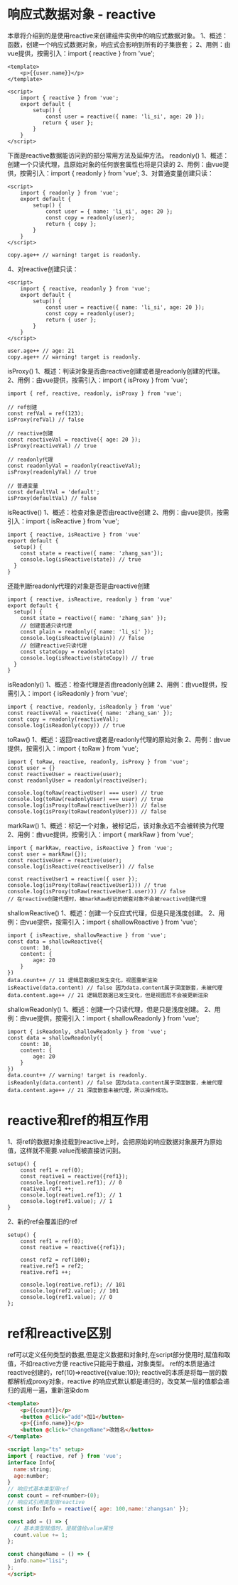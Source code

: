 
# 响应式数据对象 - reactive

本章将介绍到的是使用reactive来创建组件实例中的响应式数据对象。
1、概述：函数，创建一个响应式数据对象，响应式会影响到所有的子集嵌套；
2、用例：由vue提供，按需引入：import { reactive } from 'vue';
```
<template>
    <p>{{user.name}}</p>
</template>

<script>
    import { reactive } from 'vue';
    export default {
        setup() {
            const user = reactive({ name: 'li_si', age: 20 });
           return { user };
        }
    }
</script>
```




下面是reactive数据能访问到的部分常用方法及延伸方法。
readonly()
1、概述：创建一个只读代理，且原始对象的任何嵌套属性也将是只读的
2、用例：由vue提供，按需引入：import { readonly } from 'vue';
3、对普通变量创建只读：

```
<script>
    import { readonly } from 'vue';
    export default {
        setup() {
            const user = { name: 'li_si', age: 20 };
            const copy = readonly(user);
            return { copy };
        }
    }
</script>

copy.age++ // warning! target is readonly.
```
4、对reactive创建只读：
```
<script>
    import { reactive, readonly } from 'vue';
    export default {
        setup() {
            const user = reactive({ name: 'li_si', age: 20 });
            const copy = readonly(user);
            return { user };
        }
    }
</script>

user.age++ // age: 21
copy.age++ // warning! target is readonly.
```




isProxy()
1、概述：判读对象是否由reactive创建或者是readonly创建的代理。
2、用例：由vue提供，按需引入：import { isProxy } from 'vue';

```
import { ref, reactive, readonly, isProxy } from 'vue';

// ref创建
const refVal = ref(123);
isProxy(refVal) // false

// reactive创建
const reactiveVal = reactive({ age: 20 });
isProxy(reactiveVal) // true

// readonly代理
const readonlyVal = readonly(reactiveVal);
isProxy(readonlyVal) // true

// 普通变量
const defaultVal = 'default';
isProxy(defaultVal) // false
```




isReactive()
1、概述：检查对象是否由reactive创建
2、用例：由vue提供，按需引入：import { isReactive } from 'vue';

```
import { reactive, isReactive } from 'vue'
export default {
  setup() {
    const state = reactive({ name: 'zhang_san'});
    console.log(isReactive(state)) // true
  }
}
```
还能判断readonly代理的对象是否是由reactive创建
```
import { reactive, isReactive, readonly } from 'vue'
export default {
  setup() {
    const state = reactive({ name: 'zhang_san' });
    // 创建普通只读代理
    const plain = readonly({ name: 'li_si' });
    console.log(isReactive(plain)) // false
    // 创建reactive只读代理
    const stateCopy = readonly(state)
    console.log(isReactive(stateCopy)) // true
  }
}
```




isReadonly()
1、概述：检查代理是否由readonly创建
2、用例：由vue提供，按需引入：import { isReadonly } from 'vue';

```
import { reactive, readonly, isReadonly } from 'vue'
const reactiveVal = reactive({ name: 'zhang_san' });
const copy = readonly(reactiveVal);
console.log(isReadonly(copy)) // true
```








toRaw()
1、概述：返回reactive或者是readonly代理的原始对象
2、用例：由vue提供，按需引入：import { toRaw } from 'vue';
```
import { toRaw, reactive, readonly, isProxy } from 'vue';
const user = {}
const reactiveUser = reactive(user);
const readonlyUser = readonly(reactiveUser);

console.log(toRaw(reactiveUser) === user) // true
console.log(toRaw(readonlyUser) === user) // true
console.log(isProxy(toRaw(reactiveUser))) // false
console.log(isProxy(toRaw(readonlyUser))) // false
```







markRaw()
1、概述：标记一个对象，被标记后，该对象永远不会被转换为代理
2、用例：由vue提供，按需引入：import { markRaw } from 'vue';
```
import { markRaw, reactive, isReactive } from 'vue';
const user = markRaw({});
const reactiveUser = reactive(user);
console.log(isReactive(reactiveUser)) // false

const reactiveUser1 = reactive({ user });
console.log(isProxy(toRaw(reactiveUser1))) // true 
console.log(isProxy(toRaw(reactiveUser1.user))) // false
// 在reactive创建代理时，被markRaw标记的嵌套对象不会被reactive创建代理
```






shallowReactive()
1、概述：创建一个反应式代理，但是只是浅度创建。
2、用例：由vue提供，按需引入：import { shallowReactive } from 'vue';
```
import { isReactive, shallowReactive } from 'vue';
const data = shallowReactive({
    count: 10,
    content: {
        age: 20
    }
})
data.count++ // 11 逻辑层数据已发生变化，视图重新渲染
isReactive(data.content) // false 因为data.content属于深度嵌套，未被代理
data.content.age++ // 21 逻辑层数据已发生变化，但是视图层不会被更新渲染
```








shallowReadonly()
1、概述：创建一个只读代理，但是只是浅度创建。
2、用例：由vue提供，按需引入：import { shallowReadonly } from 'vue';
```
import { isReadonly, shallowReadonly } from 'vue';
const data = shallowReadonly({
    count: 10,
    content: {
        age: 20
    }
})
data.count++ // warning! target is readonly.
isReadonly(data.content) // false 因为data.content属于深度嵌套，未被代理
data.content.age++ // 21 深度嵌套未被代理，所以操作成功。
```




# reactive和ref的相互作用
1、将ref的数据对象挂载到reactive上时，会把原始的响应数据对象展开为原始值，这样就不需要.value而被直接访问到。

```
setup() {
    const ref1 = ref(0);
    const reative1 = reactive({ref1});
    console.log(reative1.ref1); // 0
    reative1.ref1 ++;
    console.log(reative1.ref1); // 1
    console.log(ref1.value); // 1
}
```


2、新的ref会覆盖旧的ref

```
setup() {
    const ref1 = ref(0);
    const reative = reactive({ref1});
    
    const ref2 = ref(100);
    reative.ref1 = ref2;
    reative.ref1 ++;
    
    console.log(reative.ref1); // 101
    console.log(ref2.value); // 101
    console.log(ref1.value); // 0
};
```

# ref和reactive区别

ref可以定义任何类型的数据,但是定义数据和对象时,在script部分使用时,赋值和取值，不如reactive方便
reactive只能用于数组，对象类型。
ref的本质是通过reactive创建的，ref(10)=>reactive({value:10});
reactive的本质是将每一层的数都解析成proxy对象，reactive 的响应式默认都是递归的，改变某一层的值都会递归的调用一遍，重新渲染dom


```html
<template>
    <p>{{count}}</p>
    <button @click="add">加1</button>
    <p>{{info.name}}</p>
    <button @click="changeName">改姓名</button>
</template>

<script lang="ts" setup>
import { reactive, ref } from 'vue';
interface Info{
  name:string;
  age:number;
}
// 响应式基本类型用ref
const count = ref<number>(0);
// 响应式引用类型用reactive
const info:Info = reactive({ age: 100,name:'zhangsan' });

const add = () => {
  // 基本类型赋值时，是赋值给value属性
  count.value += 1;
};

const changeName = () => {
  info.name="lisi";
};
</script>

```